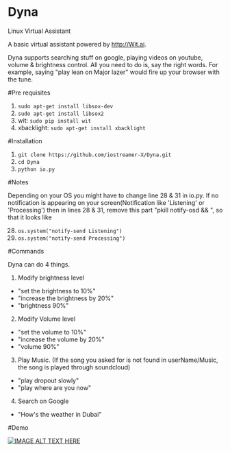 # Dyna
Linux Virtual Assistant

A basic virtual assistant powered by http://Wit.ai.

Dyna supports searching stuff on google, playing videos on youtube, volume & brightness control.
All you need to do is, say the right words. For example, saying "play lean on Major lazer" would fire up your browser
with the tune.

#Pre requisites

1. `sudo apt-get install libsox-dev`
2. `sudo apt-get install libsox2`
3. wit: `sudo pip install wit`
4. xbacklight: `sudo apt-get install xbacklight`

#Installation

1. `git clone https://github.com/iostreamer-X/Dyna.git`
2. `cd Dyna`
3. `python io.py`

#Notes

Depending on your OS you might have to change line 28 & 31 in io.py.
If no notification is appearing on your screen(Notification like 'Listening' or 'Processing')
then in lines 28 & 31, remove this part "pkill notify-osd && ", so that it looks like

28. `os.system("notify-send Listening")`
31. `os.system("notify-send Processing")`

#Commands

Dyna can do 4 things.

1. Modify brightness level
  * "set the brightness to 10%"
  * "increase the brightness by 20%"
  * "brightness 90%"

2. Modify Volume level
  * "set the volume to 10%"
  * "increase the volume by 20%"
  * "volume 90%"

3. Play Music. (If the song you asked for is not found in userName/Music, the song is played through soundcloud)
  * "play dropout slowly"
  * "play where are you now"

4. Search on Google
  * "How's the weather in Dubai"
  
#Demo

[![IMAGE ALT TEXT HERE](http://img.youtube.com/vi/2Jy_rw5PW6Y/0.jpg)](http://www.youtube.com/watch?v=2Jy_rw5PW6Y)
